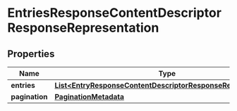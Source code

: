 
# EntriesResponseContentDescriptorResponseRepresentation

## Properties
Name | Type | Description | Notes
------------ | ------------- | ------------- | -------------
**entries** | [**List&lt;EntryResponseContentDescriptorResponseRepresentation&gt;**](EntryResponseContentDescriptorResponseRepresentation.md) |  |  [optional]
**pagination** | [**PaginationMetadata**](PaginationMetadata.md) |  |  [optional]



